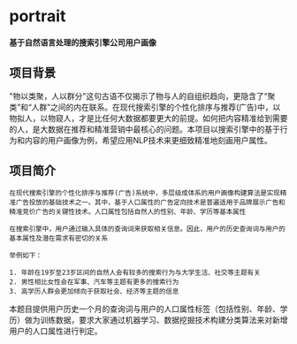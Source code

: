 # portrait

#### 基于自然语言处理的搜索引擎公司用户画像


## 项目背景

"物以类聚，人以群分"这句古语不仅揭示了物与人的自组织趋向，更隐含了“聚类”和“人群”之间的内在联系。在现代搜索引擎的个性化排序与推荐(广告)中，以物拟人，以物窥人，才是比任何大数据都要更大的前提。如何把内容精准给到需要的人，是大数据在推荐和精准营销中最核心的问题。本项目以搜索引擎中的基于行为和内容的用户画像为例，希望应用NLP技术来更细致精准地刻画用户属性。

## 项目简介

    在现代搜索引擎的个性化排序与推荐(广告)系统中，多层级成体系的用户画像构建算法是实现精准广告投放的基础技术之一。其中，基于人口属性的广告定向技术是普遍适用于品牌展示广告和精准竞价广告的关键性技术。人口属性包括自然人的性别、年龄、学历等基本属性

    在搜索引擎中，用户通过输入具体的查询词来获取相关信息。因此，用户的历史查询词与用户的基本属性及潜在需求有密切的关系

    举例如下：

    1. 年龄在19岁至23岁区间的自然人会有较多的搜索行为与大学生活、社交等主题有关
    2. 男性相比女性会在军事、汽车等主题有更多的搜索行为
    3. 高学历人群会更加倾向于获取社会、经济等主题的信息

本题目提供用户历史一个月的查询词与用户的人口属性标签（包括性别、年龄、学历）做为训练数据，要求大家通过机器学习、数据挖掘技术构建分类算法来对新增用户的人口属性进行判定。
